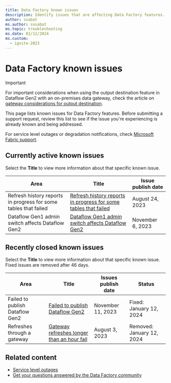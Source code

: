 ```yaml
---
title: Data Factory known issues
description: Identify issues that are affecting Data Factory features.
author: ssabat
ms.author: susabat
ms.topic: troubleshooting
ms.date: 01/12/2024
ms.custom:
  - ignite-2023
---
```


# Data Factory known issues

>[!IMPORTANT]
> For important considerations when using the output destination feature in Dataflow Gen2 with an on-premises data gateway, check the article on [gateway considerations for output destination](gateway-considerations-output-destinations.md).

This page lists known issues for Data Factory features. Before submitting a support request, review this list to see if the issue you're experiencing is already known and being addressed.

For service level outages or degradation notifications, check [Microsoft Fabric support](https://support.fabric.microsoft.com/).  

## Currently active known issues

Select the **Title** to view more information about that specific known issue.

|    Area                              |  Title  |  Issue publish date |  
|------------------------------------|---------|---------------------|
| Refresh history reports in progress for some tables that failed | [Refresh history reports in progress for some tables that failed](known-issue-inprogress-refresh-history.md) | August 24, 2023 |
| Dataflow Gen1 admin switch affects Dataflow Gen2 | [Dataflow Gen1 admin switch affects Dataflow Gen2](known-issue-gen1-admin-switch.md) | November 6, 2023 |

## Recently closed known issues

Select the **Title** to view more information about that specific known issue. Fixed issues are removed after 46 days.

| Area                              |  Title           |  Issues publish date |  Status  |
|------------------------------------|------------------|---------------------|-----------|
| Failed to publish Dataflow Gen2 | [Failed to publish Dataflow Gen2](known-issue-failed-to-publish-dataflow-gen2.md) | November 11, 2023 | Fixed: January 12, 2024
| Refreshes through a gateway | [Gateway refreshes longer than an hour fail](known-issue-gateway-refreshes.md) | August 3, 2023 | Removed: January 12, 2024

## Related content

- [Service level outages](https://support.fabric.microsoft.com)
- [Get your questions answered by the Data Factory community](https://community.fabric.microsoft.com/t5/Data-Factory-preview-Community/ct-p/datafactory)
